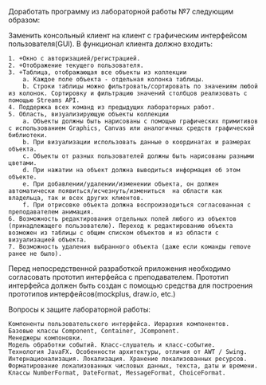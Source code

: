 
Доработать программу из лабораторной работы №7 следующим образом:

Заменить консольный клиент на клиент с графическим интерфейсом пользователя(GUI). 
В функционал клиента должно входить:

    1. +Окно с авторизацией/регистрацией.
    2. +Отображение текущего пользователя.
    3. +Таблица, отображающая все объекты из коллекции
        a. Каждое поле объекта - отдельная колонка таблицы.
        b. Строки таблицы можно фильтровать/сортировать по значениям любой из колонок. Сортировку и фильтрацию значений столбцов реализовать с помощью Streams API.
    4. Поддержка всех команд из предыдущих лабораторных работ.
    5. Область, визуализирующую объекты коллекции
        a. Объекты должны быть нарисованы с помощью графических примитивов с использованием Graphics, Canvas или аналогичных средств графической библиотеки.
        b. При визуализации использовать данные о координатах и размерах объекта.
        c. Объекты от разных пользователей должны быть нарисованы разными цветами.
        d. При нажатии на объект должна выводиться информация об этом объекте.
        e. При добавлении/удалении/изменении объекта, он должен автоматически появиться/исчезнуть/измениться  на области как владельца, так и всех других клиентов. 
        f. При отрисовке объекта должна воспроизводиться согласованная с преподавателем анимация.
    6. Возможность редактирования отдельных полей любого из объектов (принадлежащего пользователю). Переход к редактированию объекта возможен из таблицы с общим списком объектов и из области с визуализацией объекта.
    7. Возможность удаления выбранного объекта (даже если команды remove ранее не было).

Перед непосредственной разработкой приложения необходимо согласовать прототип интерфейса с преподавателем. Прототип интерфейса должен быть создан с помощью средства для построения прототипов интерфейсов(mockplus, draw.io, etc.)

Вопросы к защите лабораторной работы:

    Компоненты пользовательского интерфейса. Иерархия компонентов.
    Базовые классы Component, Container, JComponent.
    Менеджеры компоновки.
    Модель обработки событий. Класс-слушатель и класс-событие.
    Технология JavaFX. Особенности архитектуры, отличия от AWT / Swing.
    Интернационализация. Локализация. Хранение локализованных ресурсов.
    Форматирование локализованных числовых данных, текста, даты и времени. Классы NumberFormat, DateFormat, MessageFormat, ChoiceFormat.


